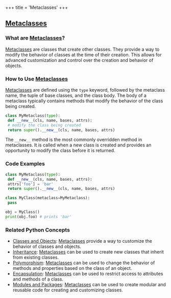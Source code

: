 +++
 title = 'Metaclasses'
+++
## [Metaclasses](./../metaclasses/)

### What are [Metaclasses](./../metaclasses/)?
 [Metaclasses](./../metaclasses/) are classes that create other classes. They provide a way to modify the behavior of classes at the time of their creation. This allows for advanced customization and control over the creation and behavior of objects.

### How to Use [Metaclasses](./../metaclasses/)
 [Metaclasses](./../metaclasses/) are defined using the `type` keyword, followed by the metaclass name, the tuple of base classes, and the class body. The body of a metaclass typically contains methods that modify the behavior of the class being created.

```python
class MyMetaclass(type):
 def __new__(cls, name, bases, attrs):
 # modify the class being created
 return super().__new__(cls, name, bases, attrs)
```

The `__new__` method is the most commonly overridden method in metaclasses. It is called when a new class is created and provides an opportunity to modify the class before it is returned.

### Code Examples
```python
class MyMetaclass(type):
 def __new__(cls, name, bases, attrs):
 attrs['foo'] = 'bar'
 return super().__new__(cls, name, bases, attrs)

class MyClass(metaclass=MyMetaclass):
 pass

obj = MyClass()
print(obj.foo) # prints 'bar'
```

### Related Python Concepts

- [Classes and Objects](./../classes-and-objects/): [Metaclasses](./../metaclasses/) provide a way to customize the behavior of classes and objects.
- [Inheritance](./../inheritance/): [Metaclasses](./../metaclasses/) can be used to create new classes that inherit from existing classes.
- [Polymorphism](./../polymorphism/): [Metaclasses](./../metaclasses/) can be used to change the behavior of methods and properties based on the class of an object.
- [Encapsulation](./../encapsulation/): [Metaclasses](./../metaclasses/) can be used to restrict access to attributes and methods of a class.
- [Modules and Packages](./../modules-and-packages/): [Metaclasses](./../metaclasses/) can be used to create modular and reusable code for creating and customizing classes.